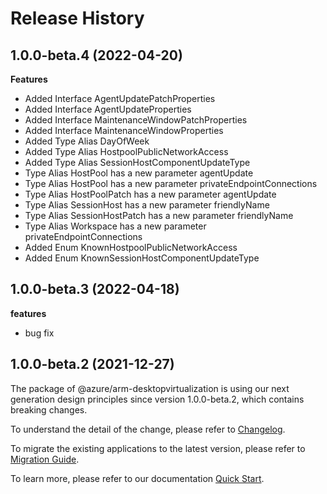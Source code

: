 # Release History
    
## 1.0.0-beta.4 (2022-04-20)
    
**Features**

  - Added Interface AgentUpdatePatchProperties
  - Added Interface AgentUpdateProperties
  - Added Interface MaintenanceWindowPatchProperties
  - Added Interface MaintenanceWindowProperties
  - Added Type Alias DayOfWeek
  - Added Type Alias HostpoolPublicNetworkAccess
  - Added Type Alias SessionHostComponentUpdateType
  - Type Alias HostPool has a new parameter agentUpdate
  - Type Alias HostPool has a new parameter privateEndpointConnections
  - Type Alias HostPoolPatch has a new parameter agentUpdate
  - Type Alias SessionHost has a new parameter friendlyName
  - Type Alias SessionHostPatch has a new parameter friendlyName
  - Type Alias Workspace has a new parameter privateEndpointConnections
  - Added Enum KnownHostpoolPublicNetworkAccess
  - Added Enum KnownSessionHostComponentUpdateType
    
## 1.0.0-beta.3 (2022-04-18)

**features**

  - bug fix

## 1.0.0-beta.2 (2021-12-27)
    
The package of @azure/arm-desktopvirtualization is using our next generation design principles since version 1.0.0-beta.2, which contains breaking changes.

To understand the detail of the change, please refer to [Changelog](https://aka.ms/js-track2-changelog).

To migrate the existing applications to the latest version, please refer to [Migration Guide](https://aka.ms/js-track2-migration-guide).

To learn more, please refer to our documentation [Quick Start](https://aka.ms/js-track2-quickstart).
